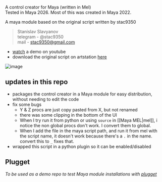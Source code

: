 A control creator for Maya (written in Mel)  
Tested in Maya 2026. Most of this was created in Maya 2022.  

A maya module based on the original script written by stac9350 
> Stanislav Slavyanov     
> telegram - @stac9350  
> mail - stac9350@gmail.com

- [watch](https://youtu.be/vVcceGPmFYk?si=5axL7MENpLXDv39Q) a demo on youtube 
- download the original script on artstation [here](https://www.artstation.com/marketplace/p/DBXx0/maya-script-created-controls)  

 
![image](https://github.com/user-attachments/assets/082ca02a-e1a5-454c-b615-537646f9bd4a)

## updates in this repo
- packages the control creator in a Maya module for easy distribution, without needing to edit the code
- fix some bugs
  - Y & Z procs are just copy pasted from X, but not renamed
  - there was some clipping in the bottom of the UI
  - When I try run it from python or using `source` in [[Maya MEL|mel]], i notice the non global procs don't work. I convert them to global.
  - When I add the file in the maya script path, and run it from mel with the script name, it doesn't work because there's a `.` in the name. convert this to `_` fixes that.
- wrapped this script in a python plugin so it can be enabled/disabled

## Plugget
_To be used as a demo repo to test Maya module installations with [plugget](https://github.com/plugget/plugget)_
